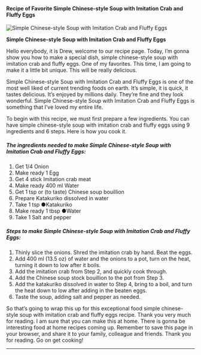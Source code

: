             

#### Recipe of Favorite Simple Chinese-style Soup with Imitation Crab and Fluffy Eggs

![Simple Chinese-style Soup with Imitation Crab and Fluffy Eggs](https://img-global.cpcdn.com/recipes/5234752572358656/751x532cq70/simple-chinese-style-soup-with-imitation-crab-and-fluffy-eggs-recipe-main-photo.jpg)

**Simple Chinese-style Soup with Imitation Crab and Fluffy Eggs**

Hello everybody, it is Drew, welcome to our recipe page. Today, I’m gonna show you how to make a special dish, simple chinese-style soup with imitation crab and fluffy eggs. One of my favorites. This time, I am going to make it a little bit unique. This will be really delicious.

Simple Chinese-style Soup with Imitation Crab and Fluffy Eggs is one of the most well liked of current trending foods on earth. It’s simple, it is quick, it tastes delicious. It’s enjoyed by millions daily. They’re fine and they look wonderful. Simple Chinese-style Soup with Imitation Crab and Fluffy Eggs is something that I’ve loved my entire life.

To begin with this recipe, we must first prepare a few ingredients. You can have simple chinese-style soup with imitation crab and fluffy eggs using 9 ingredients and 6 steps. Here is how you cook it.

##### The ingredients needed to make Simple Chinese-style Soup with Imitation Crab and Fluffy Eggs:

1.  Get 1/4 Onion
2.  Make ready 1 Egg
3.  Get 4 stick Imitation crab meat
4.  Make ready 400 ml Water
5.  Get 1 tsp or (to taste) Chinese soup bouillion
6.  Prepare Katakuriko dissolved in water
7.  Take 1 tsp ●Katakuriko
8.  Make ready 1 tbsp ●Water
9.  Take 1 Salt and pepper

##### Steps to make Simple Chinese-style Soup with Imitation Crab and Fluffy Eggs:

1.  Thinly slice the onions. Shred the imitation crab by hand. Beat the eggs.
2.  Add 400 ml (13.5 oz) of water and the onions to a pot, turn on the heat, turning it down to low after it boils.
3.  Add the imitation crab from Step 2, and quickly cook through.
4.  Add the Chinese soup stock bouillion to the pot from Step 3.
5.  Add the katakuriko dissolved in water to Step 4, bring to a boil, and turn the heat down to low after adding in the beaten eggs.
6.  Taste the soup, adding salt and pepper as needed.

So that’s going to wrap this up for this exceptional food simple chinese-style soup with imitation crab and fluffy eggs recipe. Thank you very much for reading. I am sure that you can make this at home. There is gonna be interesting food at home recipes coming up. Remember to save this page in your browser, and share it to your family, colleague and friends. Thank you for reading. Go on get cooking!

* * *